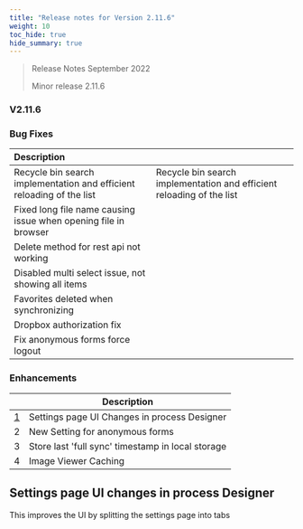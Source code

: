 ```yaml
---
title: "Release notes for Version 2.11.6"
weight: 10
toc_hide: true
hide_summary: true
---
```



>
> Release Notes September 2022
>
> Minor release 2.11.6

### V2.11.6

### Bug Fixes

| Description                                                  |                                                              |
| :----------------------------------------------------------- | ------------------------------------------------------------ |
| Recycle bin search implementation and efficient reloading of the list | Recycle bin search implementation and efficient reloading of the list |
| Fixed long file name causing issue when opening file in browser |                                                              |
| Delete method for rest api not working                       |                                                              |
| Disabled multi select issue, not showing all items           |                                                              |
| Favorites deleted when synchronizing                         |                                                              |
| Dropbox authorization fix                                    |                                                              |
| Fix anonymous forms force logout                             |                                                              |

### Enhancements

|                                                    | Description                                       |
| -------------------------------------------------- | ------------------------------------------------- |
| [1](#settings-page-ui-changes-in-process-designer) | Settings page UI Changes in process Designer      |
| 2                                                  | New Setting for anonymous forms                   |
| 3                                                  | Store last 'full sync' timestamp in local storage |
| 4                                                  | Image Viewer Caching                              |

## Settings page UI changes in process Designer

This improves the UI by splitting the settings page into tabs

